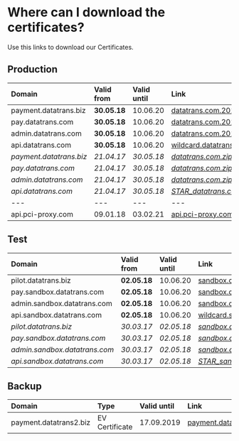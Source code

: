 # Where can I download the certificates?

Use this links to download our Certificates.

## Production

| **Domain** | **Valid from** | **Valid until** | **Link** |
| :--- | :--- | :--- | :--- |
| payment.datatrans.biz | **30.05.18** | 10.06.20 | [datatrans.com.2018.zip](https://github.com/datatrans/techinfo.datatrans.ch/raw/master/certs/datatrans.com.2018.zip) |
| pay.datatrans.com | **30.05.18** | 10.06.20 | [datatrans.com.2018.zip](https://github.com/datatrans/techinfo.datatrans.ch/raw/master/certs/datatrans.com.2018.zip) |
| admin.datatrans.com | **30.05.18** | 10.06.20 | [datatrans.com.2018.zip](https://github.com/datatrans/techinfo.datatrans.ch/raw/master/certs/datatrans.com.2018.zip) |
| api.datatrans.com | **30.05.18** | 10.06.20 | [wildcard.datatrans.com.2018.zip](https://github.com/datatrans/techinfo.datatrans.ch/raw/master/certs/wildcard.datatrans.com.2018.zip) |
| _payment.datatrans.biz_ | _21.04.17_ | _30.05.18_ | [_datatrans.com.zip_](https://github.com/datatrans/techinfo.datatrans.ch/raw/master/certs/datatrans.com.zip) |
| _pay.datatrans.com_ | _21.04.17_ | _30.05.18_ | [_datatrans.com.zip_](https://github.com/datatrans/techinfo.datatrans.ch/raw/master/certs/datatrans.com.zip) |
| _admin.datatrans.com_ | _21.04.17_ | _30.05.18_ | [_datatrans.com.zip_](https://github.com/datatrans/techinfo.datatrans.ch/raw/master/certs/datatrans.com.zip) |
| _api.datatrans.com_ | _21.04.17_ | _30.05.18_ | [_STAR\_datatrans.com.zip_](https://github.com/datatrans/techinfo.datatrans.ch/raw/master/certs/STAR_datatrans.com.zip) |
| --- | --- | --- | --- |
| api.pci-proxy.com | 09.01.18 | 03.02.21 | [api.pci-proxy.com.zip](https://github.com/datatrans/techinfo.datatrans.ch/raw/master/certs/api.pci-proxy.com.zip) |

## Test

| **Domain** | **Valid from** | **Valid until** | **Link** |
| :--- | :--- | :--- | :--- |
| pilot.datatrans.biz | **02.05.18** | 10.06.20 | [sandbox.datatrans.com.2018.zip](https://github.com/datatrans/techinfo.datatrans.ch/raw/master/certs/sandbox.datatrans.com.2018.zip) |
| pay.sandbox.datatrans.com | **02.05.18** | 10.06.20 | [sandbox.datatrans.com.2018.zip](https://github.com/datatrans/techinfo.datatrans.ch/raw/master/certs/sandbox.datatrans.com.2018.zip) |
| admin.sandbox.datatrans.com | **02.05.18** | 10.06.20 | [sandbox.datatrans.com.2018.zip](https://github.com/datatrans/techinfo.datatrans.ch/raw/master/certs/sandbox.datatrans.com.2018.zip) |
| api.sandbox.datatrans.com | **02.05.18** | 10.06.20 | [wildcard.sandbox.datatrans.com.2018.zip](https://github.com/datatrans/techinfo.datatrans.ch/raw/master/certs/wildcard.sandbox.datatrans.com.2018.zip) |
| _pilot.datatrans.biz_ | _30.03.17_ | _02.05.18_ | [_sandbox.datatrans.com.zip_](https://github.com/datatrans/techinfo.datatrans.ch/raw/master/certs/sandbox.datatrans.com.zip) |
| _pay.sandbox.datatrans.com_ | _30.03.17_ | _02.05.18_ | [_sandbox.datatrans.com.zip_](https://github.com/datatrans/techinfo.datatrans.ch/raw/master/certs/sandbox.datatrans.com.zip) |
| _admin.sandbox.datatrans.com_ | _30.03.17_ | _02.05.18_ | [_sandbox.datatrans.com.zip_](https://github.com/datatrans/techinfo.datatrans.ch/raw/master/certs/sandbox.datatrans.com.zip) |
| _api.sandbox.datatrans.com_ | _30.03.17_ | _02.05.18_ | [_STAR\_sandbox.datatrans.com.zip_](https://github.com/datatrans/techinfo.datatrans.ch/raw/master/certs/STAR_sandbox.datatrans.com.zip) |

## Backup

| Domain | Type | Valid until | Link |
| :--- | :--- | :--- | :--- |
| payment.datatrans2.biz | EV Certificate | 17.09.2019 | [payment.datatrans2.biz.zip](https://github.com/datatrans/techinfo.datatrans.ch/raw/master/certs/payment.datatrans2.biz.zip) |

